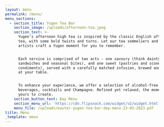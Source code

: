 ```yaml
---
layout: menu
permalink: /menu/
menu_sections:
  - section_title: Yugen Tea Bar
    section_image: /uploads/afternoon-tea.jpeg
    section_text: >-
      Yugen's afternoon high tea is inspired by the classic English afternoon
      tea, with some bold twists and turns. Let our tea sommeliers and pastry
      artists craft a Yugen moment for you to remember.


      Each service is comprised of two acts - one savoury (think dainty
      sandwiches and seasonal bites), and one sweet (pastries and scones with
      condiments), served with a carefully matched infusion, brewed and poured
      at your table.


      To enhance your experience, we offer a selection of alcohol-free
      beverages, cocktails and Champagne. Refined yet relaxed, the moment is
      yours to create.
    section_button_text: Day Menu
    section_menu_url: 'https://cdn.flipsnack.com/widget/v2/widget.html?hash=zuiykm9zhm'
    menu_file: /uploads/easter-yugen-tea-bar-day-menu-23-03-2023.pdf
title: Menu
_template: menu
---
```





